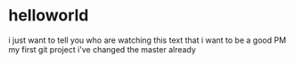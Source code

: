 # helloworld
i  just want to tell you who are watching this text that i want to be a good PM 
my first git project
i've changed the master already
